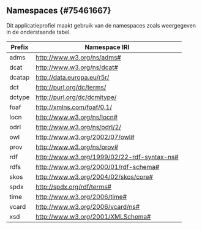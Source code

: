 ## Namespaces {#75461667}

Dit applicatieprofiel maakt gebruik van de namespaces zoals weergegeven in de onderstaande tabel.


| Prefix  | Namespace IRI  |
| ------------ | ------------ |
| adms | http://www.w3.org/ns/adms#  |
| dcat  | http://www.w3.org/ns/dcat#  |
| dcatap  | http://data.europa.eu/r5r/  |
|  dct |  http://purl.org/dc/terms/ |
| dctype  | http://purl.org/dc/dcmitype/  |
| foaf |  http://xmlns.com/foaf/0.1/ |
| locn  |  http://www.w3.org/ns/locn# |
|odrl  |  http://www.w3.org/ns/odrl/2/ |
| owl  |  http://www.w3.org/2002/07/owl# |
| prov  | http://www.w3.org/ns/prov#  |
|  rdf |  http://www.w3.org/1999/02/22-rdf-syntax-ns# |
| rdfs  | http://www.w3.org/2000/01/rdf-schema#  |
|  skos | http://www.w3.org/2004/02/skos/core#  |
|  spdx | http://spdx.org/rdf/terms#  |
|  time | http://www.w3.org/2006/time#  |
|  vcard| http://www.w3.org/2006/vcard/ns# |
| xsd | http://www.w3.org/2001/XMLSchema# |
